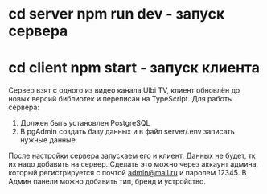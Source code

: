 # cd server npm run dev - запуск сервера
# cd client npm start - запуск клиента
Сервер взят с одного из видео канала Ulbi TV, клиент обновлён до новых версий библиотек и переписан на TypeScript.
Для работы сервера:
1) Должен быть установлен PostgreSQL
2) В pgAdmin создать базу данных и в файл server/.env записать нужные данные.

После настройки сервера запускаем его и клиент.
Данных не будет, тк их надо добавить на сервер. Сделать это можно через аккаунт админа, который регистрируется с почтой admin@mail.ru и паролем 12345.
В Админ панели можно добавить тип, бренд и устройство.
